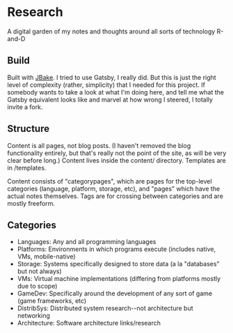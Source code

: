 # Research
A digital garden of my notes and thoughts around all sorts of technology R-and-D

## Build
Built with [JBake](https://jbake.org/). I tried to use Gatsby, I really did. But this is just the right level of complexity (rather, simplicity) that I needed for this project. If somebody wants to take a look at what I'm doing here, and tell me what the Gatsby equivalent looks like and marvel at how wrong I steered, I totally invite a fork.

## Structure
Content is all pages, not blog posts. (I haven't removed the blog functionality entirely, but that's really not the point of the site, as will be very clear before long.) Content lives inside the content/ directory. Templates are in /templates.

Content consists of "categorypages", which are pages for the top-level categories (language, platform, storage, etc), and "pages" which have the actual notes themselves. Tags are for crossing between categories and are mostly freeform.

## Categories
* Languages: Any and all programming languages
* Platforms: Environments in which programs execute (includes native, VMs, mobile-native)
* Storage: Systems specifically designed to store data (a la "databases" but not always)
* VMs: Virtual machine implementations (differing from platforms mostly due to scope)
* GameDev: Specifically around the development of any sort of game (game frameworks, etc)
* DistribSys: Distributed system research--not architecture but networking
* Architecture: Software architecture links/research

